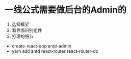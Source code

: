 # 一线公式需要做后台的Admin的
 1. 选择框架
 2. 看界面识别组件
 3. 打理的细节
 


- create-react-app antd-admin
- yarn add antd react-router react-router-do